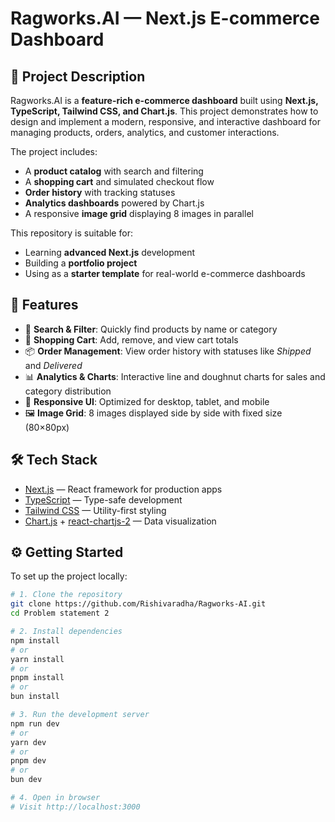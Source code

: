 # Ragworks.AI — Next.js E-commerce Dashboard

## 📌 Project Description
Ragworks.AI is a **feature-rich e-commerce dashboard** built using **Next.js, TypeScript, Tailwind CSS, and Chart.js**. This project demonstrates how to design and implement a modern, responsive, and interactive dashboard for managing products, orders, analytics, and customer interactions.  

The project includes:
- A **product catalog** with search and filtering  
- A **shopping cart** and simulated checkout flow  
- **Order history** with tracking statuses  
- **Analytics dashboards** powered by Chart.js  
- A responsive **image grid** displaying 8 images in parallel  

This repository is suitable for:  
- Learning **advanced Next.js** development  
- Building a **portfolio project**  
- Using as a **starter template** for real-world e-commerce dashboards  

## 🚀 Features
- 🔎 **Search & Filter**: Quickly find products by name or category  
- 🛒 **Shopping Cart**: Add, remove, and view cart totals  
- 📦 **Order Management**: View order history with statuses like *Shipped* and *Delivered*  
- 📊 **Analytics & Charts**: Interactive line and doughnut charts for sales and category distribution  
- 📱 **Responsive UI**: Optimized for desktop, tablet, and mobile  
- 🖼️ **Image Grid**: 8 images displayed side by side with fixed size (80×80px)  

## 🛠️ Tech Stack
- [Next.js](https://nextjs.org) — React framework for production apps  
- [TypeScript](https://www.typescriptlang.org/) — Type-safe development  
- [Tailwind CSS](https://tailwindcss.com/) — Utility-first styling  
- [Chart.js](https://www.chartjs.org/) + [react-chartjs-2](https://react-chartjs-2.js.org/) — Data visualization  

## ⚙️ Getting Started
To set up the project locally:  

```bash
# 1. Clone the repository
git clone https://github.com/Rishivaradha/Ragworks-AI.git
cd Problem statement 2

# 2. Install dependencies
npm install
# or
yarn install
# or
pnpm install
# or
bun install

# 3. Run the development server
npm run dev
# or
yarn dev
# or
pnpm dev
# or
bun dev

# 4. Open in browser
# Visit http://localhost:3000
